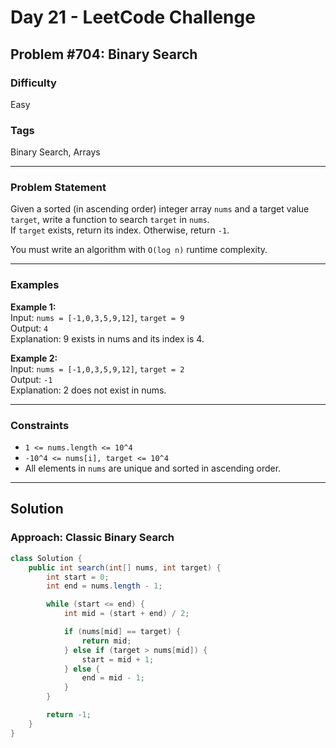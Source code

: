 # Day 21 - LeetCode Challenge

## Problem #704: Binary Search

### Difficulty
Easy

### Tags
Binary Search, Arrays

---

### Problem Statement

Given a sorted (in ascending order) integer array `nums` and a target value `target`, write a function to search `target` in `nums`.  
If `target` exists, return its index. Otherwise, return `-1`.

You must write an algorithm with `O(log n)` runtime complexity.

---

### Examples

**Example 1:**  
Input: `nums = [-1,0,3,5,9,12]`, `target = 9`  
Output: `4`  
Explanation: 9 exists in nums and its index is 4.

**Example 2:**  
Input: `nums = [-1,0,3,5,9,12]`, `target = 2`  
Output: `-1`  
Explanation: 2 does not exist in nums.

---

### Constraints

- `1 <= nums.length <= 10^4`  
- `-10^4 <= nums[i], target <= 10^4`  
- All elements in `nums` are unique and sorted in ascending order.

---

## Solution

### Approach: Classic Binary Search

```java
class Solution {
    public int search(int[] nums, int target) {
        int start = 0;
        int end = nums.length - 1;

        while (start <= end) {
            int mid = (start + end) / 2;

            if (nums[mid] == target) {
                return mid;
            } else if (target > nums[mid]) {
                start = mid + 1;
            } else {
                end = mid - 1;
            }
        }

        return -1;
    }
}